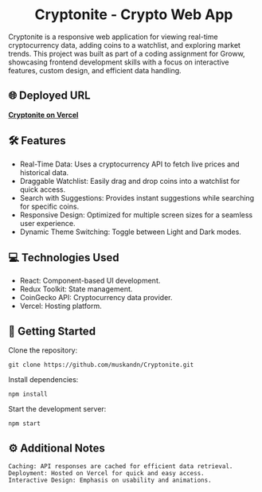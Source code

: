 <h1 align="center">Cryptonite - Crypto Web App</h1> 

Cryptonite is a responsive web application for viewing real-time cryptocurrency data, adding coins to a watchlist, and exploring market trends. This project was built as part of a coding assignment for Groww, showcasing frontend development skills with a focus on interactive features, custom design, and efficient data handling.

## 🌐 Deployed URL

**[Cryptonite on Vercel](https://cryptonite-ebon.vercel.app/)**

## 🛠️ Features
- Real-Time Data: Uses a cryptocurrency API to fetch live prices and historical data.
- Draggable Watchlist: Easily drag and drop coins into a watchlist for quick access.
- Search with Suggestions: Provides instant suggestions while searching for specific coins.
- Responsive Design: Optimized for multiple screen sizes for a seamless user experience.
- Dynamic Theme Switching: Toggle between Light and Dark modes.
  
## 💻 Technologies Used

- React: Component-based UI development.
- Redux Toolkit: State management.
- CoinGecko API: Cryptocurrency data provider.
- Vercel: Hosting platform.

## 📝 Getting Started

Clone the repository:

    git clone https://github.com/muskandn/Cryptonite.git

Install dependencies:

    npm install

Start the development server:

    npm start

## ⚙️ Additional Notes

    Caching: API responses are cached for efficient data retrieval.
    Deployment: Hosted on Vercel for quick and easy access.
    Interactive Design: Emphasis on usability and animations.

